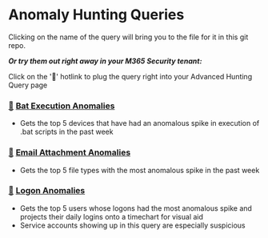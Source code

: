 # Anomaly Hunting Queries

Clicking on the name of the query will bring you to the file for it in this git repo.

***Or try them out right away in your M365 Security tenant:***

Click on the '🔎' hotlink to plug the query right into your Advanced Hunting Query page

### [🔎](https://security.microsoft.com/hunting?query=H4sIAAAAAAAEAI1Vy27TQBS9ayT-YdSVIwXCQ6xQNkCLWAAS7a5CkWM7iandWLaTtIiP59wzM_akmUhdJPO473PPHc9kJka-SiE91l422Om6lQbrB_xy3OyllAxrh_MBOlvsVG8pKe0KecAvkx1OJaT31NxAuqee7vLAf00PaplCd4tzKhXWHe1K3GXSQjNlnJfyAlKbocp67Ft4Vhsjc_zeyjt4_nik-Ym5XTIDtemc7pegnlCqtv9cfQWja7SO-WnEGoj08ijJkYcfiFJjnUTtr6BVBVqG0XJ4PUCiaBi5kNcOxwtXwWnm3rfidIfbV8SlhQ_bE2vxmQjes3qtNBvOCfIz7IuRG1jVtOuZlfZ5BV_aBe3HGrtE3ssb5DlxXDBE4eD8dMSjiXZjCYRMFCFfg3KldzgYeFzBTqNO6VlzVuymjl1aZ8U4BWPPqTXWviA_M2bfOF4ujlhl9ZITjCYBqnsgqnk1tMzZRdufBVftfkmJatksrlze34J7X4tHTfnSQLaFJHFoaRUzTt1lENHWuxumsGRfe9crPxMVNHI3oZvh3kcv2V8vSYFRi_9H7rtoxjHOjjXM3WyZIeOfzKJwPEkZcUob5bllguVZxbgWhQ5VluRtd4YF14PG9cAAi7J6yNmzJScpCThyG6nod4DvzYDjgfkpP9dPXrqO_ckgX5GvIQctbh1OKk-Zb8iN0UtOr-rH64w1-4o71FCTk8rdv7T7jtPDSc01b5MoKpNnzVj4flvt00g5-5ENNn8gsQy6c6yaM9M1auw5VzoD8XfVviyxjHwvfmE_Rgjzi30Bnn5zLI9S10OLekmunX8rY3g_7508j6-dUq0hibyj08iLOL4yrWO7nRE_2Rm_jS3O_wFeOI2figcAAA&runQuery=true&timeRangeId=week) [Bat Execution Anomalies](AnomalousBatExecTimeline.kusto)
- Gets the top 5 devices that have had an anomalous spike in execution of .bat scripts in the past week

### [🔎](https://security.microsoft.com/v2/advanced-hunting?query=H4sIAAAAAAAAA91VTW_TQBCdMxL_YeHkSEF8CMQB5YAQlXpASLQ3hCrXdpJN49jKOk2L-PG8ebtrG7wVlXJDVW3vzuybmTdvJ1uppBMjVnZ4V7KXW8llKwt5I29lLR_kqTyRz1Jj12L_I7w6fBew1fDXU-d4LqWh5y9gHWFTpIq4DtaG2LW0eN9LJmfEquQSqxbvWfLs315GniFuw5g5M3bYew7bTlZ4n4KxofVUlBW-lydirLGu4TmgKPc3OPECHopm8XQJxE9AOxDPoH-G6H6dgWEjJXyWwDrgVAePV9jT-AYIlt10zEX7ZOC5h7XGV466GmC8B4LidFgZdvUYkB372yZ0ZOQa2U1zjbVVckf_HbAN0Jbw0nhzomoFyt6cODnr3zJGxbgLeg2cXLHGgnm3eKrtCud23Ml5Vv2mChy4m414vwXnmmFLjJIdtfBZA9UGTVta1MvncxYqOB_tx6oid12I2sCSBc60npf4M7htQ0Rf-YE91biWne9CvzzfBdAPjOV94n6MbtnjaMnB1h7Pe367ZMYp_Q41LFjna_zHjL8yiypoxat5zjOWWlMMr7Ut43oWHKq0VLZ7QA8XvcdFrwXPsiKU7Nk1-5iN1PI9UdGPEb-XPY9H5qcqXYU5GFly7E_B-2zxHqvR8-awUnvOfMfaGFBKoipO9BlqjhU71FBTnarinzz3Bau7Sc01d7MkK7N_3jRlTG_ou95zGqVkL4r-zAYWr56boKgFs1xxSrmgf_PI34c4baaT0PflG76HiON8xzdYe56afq7XVR566rtgqb08kZcJU7cjfvGHDv_nmZuaaw_XNU_mGrFaZrwJGjcJpHl_W_1NibMrS6DOem8bOHzMnN6HeeGnTMTXTuud6uQ3dXKxG-QIAAA&timeRangeId=week) [Email Attachment Anomalies](AnomalousEmailAttachment.kusto)
- Gets the top 5 file types with the most anomalous spike in the past week

### [🔎](https://security.microsoft.com/hunting?query=H4sIAAAAAAAEAI1Vy47TQBDsMxL_4KMjBS0PcUI5ILSglUBIZDkhFHltbzLETqw4jw3i46munrFndwe0B79m-lFdXT2-kAvJ5JPUssdzLyu86XMrHZ5vcR2kx9oO90xO2N_yO5MGb0tcG-6spJAj1_WtimK19NDoBWy3-C7oe6Cfw1qJ6DVWNe5zeQZEimnOrEdYlIxT4FnSb4No6tsTzYkxlkTaMX_NeOphzxqWHe4lLDV3I2d6H7jufNSeuRvPhGMWQ6A-mcxwvZLXiP-OlleosqaVw3WWzwMfl2TCUKrlH89cwOWwrkxo_BYI1DuX9_fq-471jUwGf2VtDfsXvhuOVWVR1g-Dr2EdY-WIk9Emk2t4tvTdI2JLxm4RT_uijGmsXN7IS1Q38UrIiPbk4_TE3SU5uiGzqUpCHbXc0WdDjeTI3TDrlJHVSzmaMpYpomGemrlntBrrX7AHJdF3XpmLezozuzzJU8zuEcwqto7eFTvmqOEFn9opxx21MiQfPfaraD3UE5jT3qr2ttjJPWNaiWn8MspoNR-GOXTs7973K0xKA4vKz-hqWA_ZHXscdlT_O9zPfO-TiFP6HGuYedVnA-KvRFF7rRTMOKWPg5epwbRmU2Ys2Jyt2Yu0EuaDxXxQgbGsESr27IbTmUc6-ZGo6GfE7_XA44n4VKPLB2fdeDbc8iyIdWi89fiys0PxxtoYo1SMqnGCzVhzqFhPnJa6VP3-pt8XfN09qrnlap5kZfKkOYtPcLN-nKliP8rB5xd2TEFrr6oZkS5R456zpTOQPfHkCydOCmXozzdYj1ljzKl_xYG-_aCqwnfUeuCovPiv9D_en35u_ptrm1jFnifO1WnihBxPnJ1Xvs1LmPKSf88dvv8CF8PqqJgHAAA&runQuery=true&timeRangeId=week) [Logon Anomalies](AnomalousLogonTimeline.kusto)
- Gets the top 5 users whose logons had the most anomalous spike and projects their daily logins onto a timechart for visual aid
- Service accounts showing up in this query are especially suspicious
